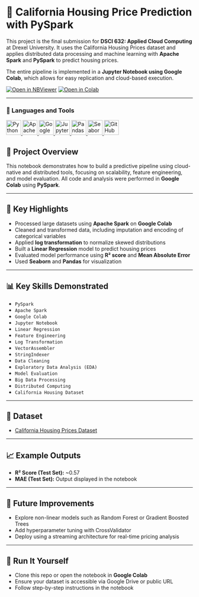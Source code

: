 # 🏡 California Housing Price Prediction with PySpark

This project is the final submission for **DSCI 632: Applied Cloud Computing** at Drexel University. It uses the California Housing Prices dataset and applies distributed data processing and machine learning with **Apache Spark** and **PySpark** to predict housing prices.

The entire pipeline is implemented in a **Jupyter Notebook using Google Colab**, which allows for easy replication and cloud-based execution.

[![Open in NBViewer](https://img.shields.io/badge/Open%20Notebook-NBViewer-orange?logo=jupyter)](https://github.com/vlees46/Applied-Cloud-Computing/blob/main/California%20Housing%20Prices.ipynb)
[![Open in Colab](https://colab.research.google.com/assets/colab-badge.svg)](https://github.com/vlees46/Applied-Cloud-Computing/blob/main/California%20Housing%20Prices.ipynb)

---
<h3 align="left">🧰 Languages and Tools</h3>

<p align="left">
  <!-- Python -->
  <a href="https://www.python.org/" target="_blank" rel="noreferrer">
    <img src="https://cdn.jsdelivr.net/gh/devicons/devicon/icons/python/python-original.svg" alt="Python" width="40" height="40"/>
  </a>

  <!-- Apache Spark -->
  <a href="https://spark.apache.org/" target="_blank" rel="noreferrer">
    <img src="https://cdn.jsdelivr.net/gh/devicons/devicon/icons/apache/apache-original-wordmark.svg" alt="Apache Spark" width="40" height="40"/>
  </a>

  <!-- PySpark (via Python + Spark icons) -->

  <!-- Google Colab -->
  <a href="https://colab.research.google.com/" target="_blank" rel="noreferrer">
    <img src="https://upload.wikimedia.org/wikipedia/commons/thumb/d/d0/Google_Colaboratory_SVG_Logo.svg/960px-Google_Colaboratory_SVG_Logo.svg.png?20221103151432" alt="Google Colab" width="40" height="40"/>
  </a>

  <!-- Jupyter -->
  <a href="https://jupyter.org/" target="_blank" rel="noreferrer">
    <img src="https://cdn.jsdelivr.net/gh/devicons/devicon/icons/jupyter/jupyter-original.svg" alt="Jupyter Notebook" width="40" height="40"/>
  </a>

  <!-- Pandas -->
  <a href="https://pandas.pydata.org/" target="_blank" rel="noreferrer">
    <img src="https://cdn.jsdelivr.net/gh/devicons/devicon/icons/pandas/pandas-original.svg" alt="Pandas" width="40" height="40"/>
  </a>

  <!-- Seaborn (no official icon, using generic graph icon) -->
  <a href="https://seaborn.pydata.org/" target="_blank" rel="noreferrer">
    <img src="https://img.icons8.com/ios-filled/50/000000/combo-chart--v1.png" alt="Seaborn" width="40" height="40"/>
  </a>

  <!-- GitHub -->
  <a href="https://github.com/" target="_blank" rel="noreferrer">
    <img src="https://cdn.jsdelivr.net/gh/devicons/devicon/icons/github/github-original.svg" alt="GitHub" width="40" height="40"/>
  </a>
</p>



## 📌 Project Overview

This notebook demonstrates how to build a predictive pipeline using cloud-native and distributed tools, focusing on scalability, feature engineering, and model evaluation. All code and analysis were performed in **Google Colab** using **PySpark**.

---

## 🚀 Key Highlights

- Processed large datasets using **Apache Spark** on **Google Colab**
- Cleaned and transformed data, including imputation and encoding of categorical variables
- Applied **log transformation** to normalize skewed distributions
- Built a **Linear Regression** model to predict housing prices
- Evaluated model performance using **R² score** and **Mean Absolute Error**
- Used **Seaborn** and **Pandas** for visualization

---

## 📊 Key Skills Demonstrated

- `PySpark`
- `Apache Spark`
- `Google Colab`
- `Jupyter Notebook`
- `Linear Regression`
- `Feature Engineering`
- `Log Transformation`
- `VectorAssembler`
- `StringIndexer`
- `Data Cleaning`
- `Exploratory Data Analysis (EDA)`
- `Model Evaluation`
- `Big Data Processing`
- `Distributed Computing`
- `California Housing Dataset`

---

## 📂 Dataset

- [California Housing Prices Dataset](https://www.kaggle.com/datasets/camnugent/california-housing-prices)

---

## 📈 Example Outputs

- **R² Score (Test Set):** ~0.57  
- **MAE (Test Set):** Output displayed in the notebook

---

## 🧠 Future Improvements

- Explore non-linear models such as Random Forest or Gradient Boosted Trees
- Add hyperparameter tuning with CrossValidator
- Deploy using a streaming architecture for real-time pricing analysis

---

## 🔗 Run It Yourself

- Clone this repo or open the notebook in **Google Colab**
- Ensure your dataset is accessible via Google Drive or public URL
- Follow step-by-step instructions in the notebook
